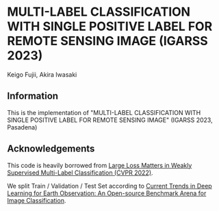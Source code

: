 # MULTI-LABEL CLASSIFICATION WITH SINGLE POSITIVE LABEL FOR REMOTE SENSING IMAGE (IGARSS 2023)
Keigo Fujii, Akira Iwasaki

## Information
This is the implementation of "MULTI-LABEL CLASSIFICATION WITH SINGLE POSITIVE LABEL FOR REMOTE SENSING IMAGE" (IGARSS 2023, Pasadena)

## Acknowledgements
This code is heavily borrowed from [Large Loss Matters in Weakly Supervised Multi-Label Classification (CVPR 2022)](https://github.com/snucml/LargeLossMatters).

We split Train / Validation / Test Set according to [Current Trends in Deep Learning for Earth Observation: An Open-source Benchmark Arena for Image Classification](https://github.com/biasvariancelabs/aitlas-arena).